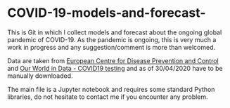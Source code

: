 # COVID-19-models-and-forecast-

This is Git in which I collect models and forecast about the ongoing global pandemic of COVID-19.
As the pandemic is ongoing, this is very much a work in progress and any suggestion/comment is more than welcomed.

Data are taken from [European Centre for Disease Prevention and Control](https://www.ecdc.europa.eu/en/publications-data/download-todays-data-geographic-distribution-covid-19-cases-worldwide
) and [Our World in Data - COVID19 testing](https://ourworldindata.org/covid-testing) and as of 30/04/2020 have to be manually downloaded.

The main file is a Jupyter notebook and requires some standard Python libraries, do not hesitate to contact me 
if you encounter any problem.   
